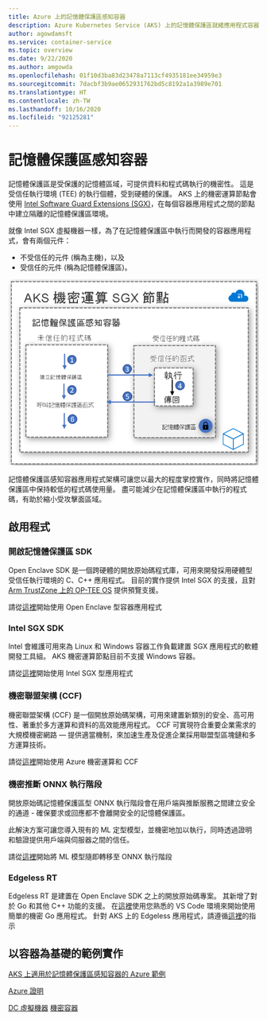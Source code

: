 ```yaml
---
title: Azure 上的記憶體保護區感知容器
description: Azure Kubernetes Service (AKS) 上的記憶體保護區就緒應用程式容器支援
author: agowdamsft
ms.service: container-service
ms.topic: overview
ms.date: 9/22/2020
ms.author: amgowda
ms.openlocfilehash: 01f10d3ba83d23478a7113cf4935181ee34959e3
ms.sourcegitcommit: 7dacbf3b9ae0652931762bd5c8192a1a3989e701
ms.translationtype: HT
ms.contentlocale: zh-TW
ms.lasthandoff: 10/16/2020
ms.locfileid: "92125281"
---
```

# <a name="enclave-aware-containers"></a>記憶體保護區感知容器

記憶體保護區是受保護的記憶體區域，可提供資料和程式碼執行的機密性。 這是受信任執行環境 (TEE) 的執行個體，受到硬體的保護。 AKS 上的機密運算節點會使用 [Intel Software Guard Extensions (SGX)](https://software.intel.com/sgx)，在每個容器應用程式之間的節點中建立隔離的記憶體保護區環境。

就像 Intel SGX 虛擬機器一樣，為了在記憶體保護區中執行而開發的容器應用程式，會有兩個元件：

- 不受信任的元件 (稱為主機)，以及
- 受信任的元件 (稱為記憶體保護區)。

![記憶體保護區感知容器架構](./media/enclave-aware-containers/enclaveawarecontainer.png)

記憶體保護區感知容器應用程式架構可讓您以最大的程度掌控實作，同時將記憶體保護區中保持較低的程式碼使用量。 盡可能減少在記憶體保護區中執行的程式碼，有助於縮小受攻擊面區域。   

## <a name="enablers"></a>啟用程式

### <a name="open-enclave-sdk"></a>開啟記憶體保護區 SDK
Open Enclave SDK 是一個跨硬體的開放原始碼程式庫，可用來開發採用硬體型受信任執行環境的 C、C++ 應用程式。 目前的實作提供 Intel SGX 的支援，且對 [Arm TrustZone 上的 OP-TEE OS](https://optee.readthedocs.io/en/latest/general/about.html) 提供預覽支援。

請從[這裡](https://github.com/openenclave/openenclave/tree/master/docs/GettingStartedDocs)開始使用 Open Enclave 型容器應用程式

### <a name="intel-sgx-sdk"></a>Intel SGX SDK
Intel 會維護可用來為 Linux 和 Windows 容器工作負載建置 SGX 應用程式的軟體開發工具組。 AKS 機密運算節點目前不支援 Windows 容器。

請從[這裡](https://software.intel.com/content/www/us/en/develop/topics/software-guard-extensions/sdk.html)開始使用 Intel SGX 型應用程式

### <a name="confidential-consortium-framework-ccf"></a>機密聯盟架構 (CCF)
機密聯盟架構 (CCF) 是一個開放原始碼架構，可用來建置新類別的安全、高可用性、著重於多方運算和資料的高效能應用程式。 CCF 可實現符合重要企業需求的大規模機密網路 — 提供適當機制，來加速生產及促進企業採用聯盟型區塊鏈和多方運算技術。

請從[這裡](https://github.com/Microsoft/CCF)開始使用 Azure 機密運算和 CCF

### <a name="confidential-inferencing-onnx-runtime"></a>機密推斷 ONNX 執行階段

開放原始碼記憶體保護區型 ONNX 執行階段會在用戶端與推斷服務之間建立安全的通道 - 確保要求或回應都不會離開安全的記憶體保護區。 

此解決方案可讓您導入現有的 ML 定型模型，並機密地加以執行，同時透過證明和驗證提供用戶端與伺服器之間的信任。 

請從[這裡](https://aka.ms/confidentialinference)開始將 ML 模型隨即轉移至 ONNX 執行階段

### <a name="edgeless-rt"></a>Edgeless RT

Edgeless RT 是建置在 Open Enclave SDK 之上的開放原始碼專案。 其新增了對於 Go 和其他 C++ 功能的支援。 在[這裡](https://github.com/edgelesssys/edgelessrt)使用您熟悉的 VS Code 環境來開始使用簡單的機密 Go 應用程式。 針對 AKS 上的 Edgeless 應用程式，請遵循[這裡](https://github.com/edgelesssys/edgelessrt/blob/master/docs/ERTAzureAKSDeployment.md)的指示


## <a name="container-based-sample-implementations"></a>以容器為基礎的範例實作

[AKS 上適用於記憶體保護區感知容器的 Azure 範例](https://github.com/Azure-Samples/confidential-computing/tree/main/containersamples)

<!-- LINKS - external -->
[Azure 證明](../attestation/overview.md)


<!-- LINKS - internal -->
[DC 虛擬機器](/confidential-computing/virtual-machine-solutions)
[機密容器](/confidential-computing/containercompute/confidential-containers)
